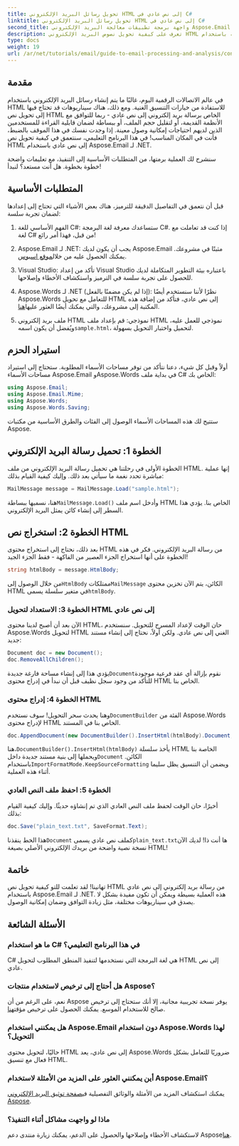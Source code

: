 ```yaml
---
title: تحويل رسائل البريد الإلكتروني HTML إلى نص عادي في C#
linktitle: تحويل رسائل البريد الإلكتروني HTML إلى نص عادي في C#
second_title: واجهة برمجة تطبيقات معالجة البريد الإلكتروني Aspose.Email .NET
description: تعرف على كيفية تحويل نصوص البريد الإلكتروني HTML إلى نص عادي بسهولة باستخدام Aspose.Email لـ .NET في هذا البرنامج التعليمي المفصل خطوة بخطوة.
type: docs
weight: 19
url: /ar/net/tutorials/email/guide-to-email-processing-and-analysis/convert-html-email-to-plain-text/
---
```

## مقدمة

في عالم الاتصالات الرقمية اليوم، غالبًا ما يتم إنشاء رسائل البريد الإلكتروني باستخدام HTML للاستفادة من خيارات التنسيق الغنية. ومع ذلك، هناك سيناريوهات قد تحتاج فيها إلى تحويل نص HTML الخاص برسالة بريد إلكتروني إلى نص عادي - ربما للتوافق مع الأنظمة القديمة، أو لتقليل حجم الملف، أو ببساطة لضمان قابلية القراءة للمستخدمين الذين لديهم احتياجات إمكانية وصول معينة. إذا وجدت نفسك في هذا الموقف بالضبط، فأنت في المكان المناسب! في هذا البرنامج التعليمي، سنتعمق في كيفية تحويل نص HTML إلى نص عادي باستخدام Aspose.Email لـ .NET. 

سنشرح لك العملية برمتها، من المتطلبات الأساسية إلى التنفيذ، مع تعليمات واضحة خطوة بخطوة. هل أنت مستعد؟ لنبدأ!

## المتطلبات الأساسية

قبل أن نتعمق في التفاصيل الدقيقة للترميز، هناك بعض الأشياء التي تحتاج إلى إعدادها لضمان تجربة سلسة:

1. الفهم الأساسي للغة C#: ستساعدك معرفة لغة البرمجة C#. إذا كنت قد تعاملت مع لغة C# من قبل، فهذا أمر رائع!

2. Aspose.Email لـ .NET: يجب أن يكون لديك Aspose.Email مثبتًا في مشروعك. يمكنك الحصول عليه من خلال[موقع اسبوس](https://releases.aspose.com/email/net/).

3. Visual Studio: تأكد من إعداد Visual Studio باعتباره بيئة التطوير المتكاملة لديك للحصول على تجربة سلسة في الترميز واستكشاف الأخطاء وإصلاحها.

4.  Aspose.Words لـ .NET (إذا لم يكن مضمنًا بالفعل): نظرًا لأننا سنستخدم أيضًا Aspose.Words للتعامل مع تحويل HTML إلى نص عادي، فتأكد من إضافة هذه المكتبة إلى مشروعك، والتي يمكنك أيضًا العثور عليها[هنا](https://releases.aspose.com/words/net/).

5.  ملف بريد إلكتروني HTML نموذجي: قم بإعداد ملف HTML نموذجي للعمل عليه، ويُفضل أن يكون اسمه`sample.html`، لتحميل واختبار التحويل بسهولة.

## استيراد الحزم

أولاً وقبل كل شيء، دعنا نتأكد من توفر مساحات الأسماء المطلوبة. ستحتاج إلى استيراد مساحات الأسماء Aspose.Email وAspose.Words في بداية ملف C# الخاص بك:

```csharp
using Aspose.Email;
using Aspose.Email.Mime;
using Aspose.Words;
using Aspose.Words.Saving;
```

ستتيح لك هذه المساحات الأسماء الوصول إلى الفئات والطرق الأساسية من مكتبات Aspose.

## الخطوة 1: تحميل رسالة البريد الإلكتروني

الخطوة الأولى في رحلتنا هي تحميل رسالة البريد الإلكتروني من ملف HTML. إنها عملية مباشرة تحدد نغمة ما سيأتي بعد ذلك. وإليك كيفية القيام بذلك:

```csharp
MailMessage message = MailMessage.Load("sample.html");
```

 هنا، نسميها ببساطة`MailMessage.Load()` وأدخل اسم ملف HTML الخاص بنا. يؤدي هذا السطر إلى إنشاء كائن يمثل البريد الإلكتروني.

## الخطوة 2: استخراج نص HTML

بعد ذلك، نحتاج إلى استخراج محتوى HTML من رسالة البريد الإلكتروني. فكر في هذه الخطوة على أنها استخراج الجزء العصير من الفاكهة - فقط الجزء الجيد!

```csharp
string htmlBody = message.HtmlBody;
```

 من خلال الوصول إلى`HtmlBody` ممتلكات`MailMessage` الكائن، يتم الآن تخزين محتوى HTML في متغير سلسلة يسمى`htmlBody`.

### الخطوة 3: الاستعداد لتحويل HTML إلى نص عادي

الآن بعد أن أصبح لدينا محتوى HTML، حان الوقت لإعداد المسرح للتحويل. سنستخدم Aspose.Words لتحويل HTML الغني إلى نص عادي. ولكن أولاً، نحتاج إلى إنشاء مستند جديد:

```csharp
Document doc = new Document();
doc.RemoveAllChildren();
```

 يؤدي هذا إلى إنشاء مساحة فارغة جديدة`Document`نقوم بإزالة أي عقد فرعية موجودة للتأكد من وجود سجل نظيف قبل أن نبدأ في إدراج محتوى HTML الخاص بنا.

### الخطوة 4: إدراج محتوى HTML

 وهنا يحدث سحر التحويل! سوف نستخدم`DocumentBuilder` الفئة من Aspose.Words لإدراج محتوى HTML الخاص بنا في المستند. 

```csharp
doc.AppendDocument(new DocumentBuilder().InsertHtml(htmlBody).Document, ImportFormatMode.KeepSourceFormatting);
```

 هنا،`DocumentBuilder().InsertHtml(htmlBody)` يأخذ سلسلة HTML الخاصة بنا ويحملها إلى بنية مستند جديدة داخل`Document` الكائن. باستخدام`ImportFormatMode.KeepSourceFormatting` ويضمن أن التنسيق يظل سليما أثناء هذه العملية.

### الخطوة 5: احفظ ملف النص العادي

أخيرًا، حان الوقت لحفظ ملف النص العادي الذي تم إنشاؤه حديثًا. وإليك كيفية القيام بذلك:

```csharp
doc.Save("plain_text.txt", SaveFormat.Text);
```

 هذا الخط ينقذنا`Document` كملف نص عادي يسمى`plain_text.txt`ها أنت ذا! لديك الآن نسخة نصية واضحة من بريدك الإلكتروني الأصلي بصيغة HTML!

## خاتمة

تهانينا! لقد تعلمت للتو كيفية تحويل نص HTML من رسالة بريد إلكتروني إلى نص عادي باستخدام Aspose.Email لـ .NET. هذه العملية بسيطة ويمكن أن تكون مفيدة بشكل لا يصدق في سيناريوهات مختلفة، مثل زيادة التوافق وضمان إمكانية الوصول. 

## الأسئلة الشائعة

### ما هو استخدام C# في هذا البرنامج التعليمي؟  
C# هي لغة البرمجة التي نستخدمها لتنفيذ المنطق المطلوب لتحويل HTML إلى نص عادي.

### هل أحتاج إلى ترخيص لاستخدام منتجات Aspose؟  
 نعم، على الرغم من أن Aspose يوفر نسخة تجريبية مجانية، إلا أنك ستحتاج إلى ترخيص صالح للاستخدام الموسع. يمكنك الحصول على ترخيص مؤقت[هنا](https://purchase.conholdate.com/temporary-license/).

### هل يمكنني استخدام Aspose.Email دون استخدام Aspose.Words لهذا التحويل؟  
حاليًا، لتحويل محتوى HTML إلى نص عادي، يعد Aspose.Words ضروريًا للتعامل بشكل فعال مع تنسيق HTML.

### أين يمكنني العثور على المزيد من الأمثلة لاستخدام Aspose.Email؟  
 يمكنك استكشاف المزيد من الأمثلة والوثائق التفصيلية في[صفحة توثيق البريد الإلكتروني Aspose](https://reference.aspose.com/email/net/).

### ماذا لو واجهت مشاكل أثناء التنفيذ؟  
 لاستكشاف الأخطاء وإصلاحها والحصول على الدعم، يمكنك زيارة منتدى دعم Aspose[هنا](https://forum.aspose.com/c/email/12/).